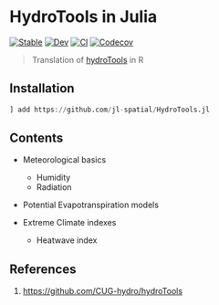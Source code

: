 # HydroTools in Julia

[![Stable](https://img.shields.io/badge/docs-stable-blue.svg)](https://jl-spatial.github.io/HydroTools.jl/stable)
[![Dev](https://img.shields.io/badge/docs-dev-blue.svg)](https://jl-spatial.github.io/HydroTools.jl/dev)
[![CI](https://github.com/jl-spatial/HydroTools.jl/actions/workflows/CI.yml/badge.svg)](https://github.com/jl-spatial/HydroTools.jl/actions/workflows/CI.yml)
[![Codecov](https://codecov.io/gh/jl-spatial/HydroTools.jl/branch/master/graph/badge.svg)](https://codecov.io/gh/jl-spatial/HydroTools.jl)

> Translation of [hydroTools](https://github.com/CUG-hydro/hydroTools) in R

## Installation

```julia
] add https://github.com/jl-spatial/HydroTools.jl
```

## Contents

- Meteorological basics  
  - Humidity
  - Radiation

- Potential Evapotranspiration models

- Extreme Climate indexes
  - Heatwave index

## References

1. <https://github.com/CUG-hydro/hydroTools>
